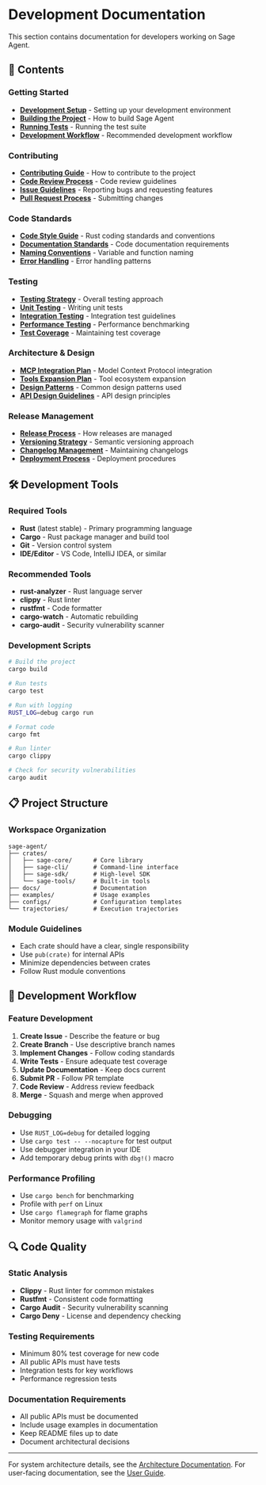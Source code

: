 # Development Documentation

This section contains documentation for developers working on Sage Agent.

## 🔧 Contents

### Getting Started
- **[Development Setup](setup.md)** - Setting up your development environment
- **[Building the Project](setup.md#building)** - How to build Sage Agent
- **[Running Tests](setup.md#testing)** - Running the test suite
- **[Development Workflow](setup.md#workflow)** - Recommended development workflow

### Contributing
- **[Contributing Guide](contributing.md)** - How to contribute to the project
- **[Code Review Process](contributing.md#code-review)** - Code review guidelines
- **[Issue Guidelines](contributing.md#issues)** - Reporting bugs and requesting features
- **[Pull Request Process](contributing.md#pull-requests)** - Submitting changes

### Code Standards
- **[Code Style Guide](code-style.md)** - Rust coding standards and conventions
- **[Documentation Standards](code-style.md#documentation)** - Code documentation requirements
- **[Naming Conventions](code-style.md#naming)** - Variable and function naming
- **[Error Handling](code-style.md#error-handling)** - Error handling patterns

### Testing
- **[Testing Strategy](testing.md)** - Overall testing approach
- **[Unit Testing](testing.md#unit-tests)** - Writing unit tests
- **[Integration Testing](testing.md#integration-tests)** - Integration test guidelines
- **[Performance Testing](testing.md#performance-tests)** - Performance benchmarking
- **[Test Coverage](testing.md#coverage)** - Maintaining test coverage

### Architecture & Design
- **[MCP Integration Plan](MCP_INTEGRATION_PLAN.md)** - Model Context Protocol integration
- **[Tools Expansion Plan](TOOLS_EXPANSION_PLAN.md)** - Tool ecosystem expansion
- **[Design Patterns](design-patterns.md)** - Common design patterns used
- **[API Design Guidelines](api-design.md)** - API design principles

### Release Management
- **[Release Process](release-process.md)** - How releases are managed
- **[Versioning Strategy](release-process.md#versioning)** - Semantic versioning approach
- **[Changelog Management](release-process.md#changelog)** - Maintaining changelogs
- **[Deployment Process](release-process.md#deployment)** - Deployment procedures

## 🛠️ Development Tools

### Required Tools
- **Rust** (latest stable) - Primary programming language
- **Cargo** - Rust package manager and build tool
- **Git** - Version control system
- **IDE/Editor** - VS Code, IntelliJ IDEA, or similar

### Recommended Tools
- **rust-analyzer** - Rust language server
- **clippy** - Rust linter
- **rustfmt** - Code formatter
- **cargo-watch** - Automatic rebuilding
- **cargo-audit** - Security vulnerability scanner

### Development Scripts
```bash
# Build the project
cargo build

# Run tests
cargo test

# Run with logging
RUST_LOG=debug cargo run

# Format code
cargo fmt

# Run linter
cargo clippy

# Check for security vulnerabilities
cargo audit
```

## 📋 Project Structure

### Workspace Organization
```
sage-agent/
├── crates/
│   ├── sage-core/      # Core library
│   ├── sage-cli/       # Command-line interface
│   ├── sage-sdk/       # High-level SDK
│   └── sage-tools/     # Built-in tools
├── docs/               # Documentation
├── examples/           # Usage examples
├── configs/            # Configuration templates
└── trajectories/       # Execution trajectories
```

### Module Guidelines
- Each crate should have a clear, single responsibility
- Use `pub(crate)` for internal APIs
- Minimize dependencies between crates
- Follow Rust module conventions

## 🚀 Development Workflow

### Feature Development
1. **Create Issue** - Describe the feature or bug
2. **Create Branch** - Use descriptive branch names
3. **Implement Changes** - Follow coding standards
4. **Write Tests** - Ensure adequate test coverage
5. **Update Documentation** - Keep docs current
6. **Submit PR** - Follow PR template
7. **Code Review** - Address review feedback
8. **Merge** - Squash and merge when approved

### Debugging
- Use `RUST_LOG=debug` for detailed logging
- Use `cargo test -- --nocapture` for test output
- Use debugger integration in your IDE
- Add temporary debug prints with `dbg!()` macro

### Performance Profiling
- Use `cargo bench` for benchmarking
- Profile with `perf` on Linux
- Use `cargo flamegraph` for flame graphs
- Monitor memory usage with `valgrind`

## 🔍 Code Quality

### Static Analysis
- **Clippy** - Rust linter for common mistakes
- **Rustfmt** - Consistent code formatting
- **Cargo Audit** - Security vulnerability scanning
- **Cargo Deny** - License and dependency checking

### Testing Requirements
- Minimum 80% test coverage for new code
- All public APIs must have tests
- Integration tests for key workflows
- Performance regression tests

### Documentation Requirements
- All public APIs must be documented
- Include usage examples in documentation
- Keep README files up to date
- Document architectural decisions

---

For system architecture details, see the [Architecture Documentation](../architecture/).
For user-facing documentation, see the [User Guide](../user-guide/).

